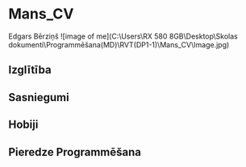 # Mans_CV
Edgars Bērziņš ![image of me](C:\Users\RX 580 8GB\Desktop\Skolas dokumenti\Programmēšana(MD)\RVT(DP1-1)\Mans_CV\Image.jpg)

## Izglītība



## Sasniegumi



## Hobiji



## Pieredze Programmēšana